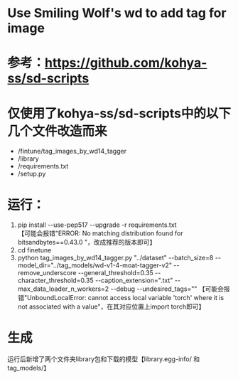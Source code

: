 # Use Smiling Wolf's wd to add tag for image
# 参考：https://github.com/kohya-ss/sd-scripts
# 仅使用了kohya-ss/sd-scripts中的以下几个文件改造而来
- /fintune/tag_images_by_wd14_tagger
- /library
- /requirements.txt
- /setup.py

# 运行：
1. pip install --use-pep517 --upgrade -r requirements.txt   
【可能会报错"ERROR: No matching distribution found for bitsandbytes==0.43.0 "，改成推荐的版本即可】
2. cd finetune
3. python tag_images_by_wd14_tagger.py "../dataset" --batch_size=8 --model_dir="../tag_models/wd-v1-4-moat-tagger-v2" --remove_underscore --general_threshold=0.35 --character_threshold=0.35 --caption_extension=".txt" --max_data_loader_n_workers=2 --debug --undesired_tags=""
【可能会报错"UnboundLocalError: cannot access local variable 'torch' where it is not associated with a value"，在其对应位置上import torch即可】

# 生成
运行后新增了两个文件夹library包和下载的模型【library.egg-info/ 和 tag_models/】

